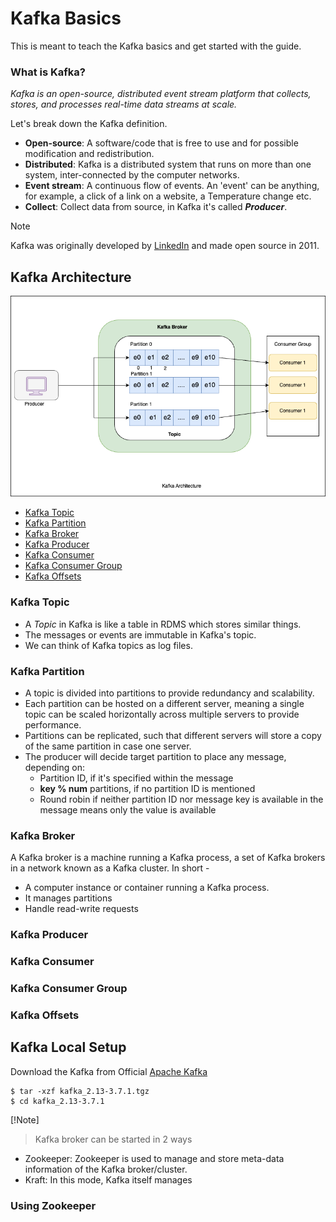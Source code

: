 # Kafka Basics
This is meant to teach the Kafka basics and get started with the guide.

### What is Kafka?
_Kafka is an open-source, distributed event stream platform that collects, stores, and processes real-time data streams at scale._

Let's break down the Kafka definition.
- **Open-source**: A software/code that is free to use and for possible modification and redistribution.
- **Distributed**: Kafka is a distributed system that runs on more than one system, inter-connected by the computer networks.
- **Event stream**: A continuous flow of events. An 'event' can be anything, for example, a click of a link on a website, a Temperature change etc.
- **Collect**: Collect data from source, in Kafka it's called **_Producer_**.

> [!NOTE]
> Kafka was originally developed by [LinkedIn](https://www.linkedin.com/) and made open source in 2011.

## Kafka Architecture
<p align="center">
  <img src="./images/kafka-architecture.png?raw=true" alt="Kafka Architecture"/>
</p>

- [Kafka Topic](#kafka-topic)
- [Kafka Partition](#kafka-partition)
- [Kafka Broker](#kafka-broker)
- [Kafka Producer](#kafka-producer)
- [Kafka Consumer](#kafka-consumer)
- [Kafka Consumer Group](#kafka-consumer-group)
- [Kafka Offsets](#kafka-offsets)

### Kafka Topic
- A _Topic_ in Kafka is like a table in RDMS which stores similar things.
- The messages or events are immutable in Kafka's topic.
- We can think of Kafka topics as log files.

### Kafka Partition
- A topic is divided into partitions to provide redundancy and scalability.
- Each partition can be hosted on a different server, meaning a single topic can be scaled horizontally across multiple servers to provide performance.
- Partitions can be replicated, such that different servers will store a copy of the same partition in case one server.
- The producer will decide target partition to place any message, depending on:
  - Partition ID, if it's specified within the message
  - **key % num** partitions, if no partition ID is mentioned
  - Round robin if neither partition ID nor message key is available in the message means only the value is available

### Kafka Broker
A Kafka broker is a machine running a Kafka process, a set of Kafka brokers in a network known as a Kafka cluster. In short -
- A computer instance or container running a Kafka process.
- It manages partitions
- Handle read-write requests

### Kafka Producer

### Kafka Consumer

### Kafka Consumer Group

### Kafka Offsets


## Kafka Local Setup
Download the Kafka from Official [Apache Kafka](https://kafka.apache.org/downloads)
  ```
  $ tar -xzf kafka_2.13-3.7.1.tgz
  $ cd kafka_2.13-3.7.1
  ```
[!Note]
> Kafka broker can be started in 2 ways
- Zookeeper: Zookeeper is used to manage and store meta-data information of the Kafka broker/cluster.
- Kraft: In this mode, Kafka itself manages

### Using Zookeeper


